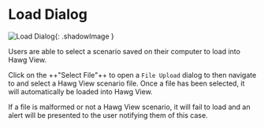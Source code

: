 # Load Dialog
![Load Dialog](/images/scenario-planner/dialogs/load-dialog/load_dialog.png){: .shadowImage }

Users are able to select a scenario saved on their computer to load into Hawg View.

Click on the ++"Select File"++ to open a `File Upload` dialog to then navigate to and select a Hawg View scenario file. Once a file has been selected, it will automatically be loaded into Hawg View.

If a file is malformed or not a Hawg View scenario, it will fail to load and an alert will be presented to the user notifying them of this case.